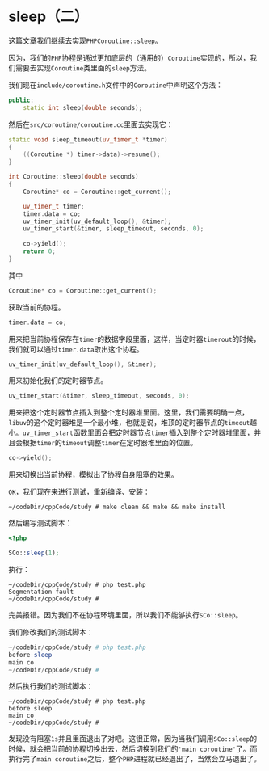 # sleep（二）

这篇文章我们继续去实现`PHPCoroutine::sleep`。

因为，我们的`PHP`协程是通过更加底层的（通用的）`Coroutine`实现的，所以，我们需要去实现`Coroutine`类里面的`sleep`方法。

我们现在`include/coroutine.h`文件中的`Coroutine`中声明这个方法：

```cpp
public:
    static int sleep(double seconds);
```

然后在`src/coroutine/coroutine.cc`里面去实现它：

```cpp
static void sleep_timeout(uv_timer_t *timer)
{
    ((Coroutine *) timer->data)->resume();
}

int Coroutine::sleep(double seconds)
{
    Coroutine* co = Coroutine::get_current();

    uv_timer_t timer;
    timer.data = co;
    uv_timer_init(uv_default_loop(), &timer);
    uv_timer_start(&timer, sleep_timeout, seconds, 0);
   
    co->yield();
    return 0;
}
```

其中

```cpp
Coroutine* co = Coroutine::get_current();
```

获取当前的协程。

```cpp
timer.data = co;
```

用来把当前协程保存在`timer`的数据字段里面，这样，当定时器`timerout`的时候，我们就可以通过`timer.data`取出这个协程。

```cpp
uv_timer_init(uv_default_loop(), &timer);
```

用来初始化我们的定时器节点。

```cpp
uv_timer_start(&timer, sleep_timeout, seconds, 0);
```

用来把这个定时器节点插入到整个定时器堆里面。这里，我们需要明确一点，`libuv`的这个定时器堆是一个最小堆，也就是说，堆顶的定时器节点的`timeout`越小。`uv_timer_start`函数里面会把定时器节点`timer`插入到整个定时器堆里面，并且会根据`timer`的`timeout`调整`timer`在定时器堆里面的位置。

```cpp
co->yield();
```

用来切换出当前协程，模拟出了协程自身阻塞的效果。

`OK`，我们现在来进行测试，重新编译、安装：

```shell
~/codeDir/cppCode/study # make clean && make && make install
```

然后编写测试脚本：

```php
<?php

SCo::sleep(1);
```

执行：

```shell
~/codeDir/cppCode/study # php test.php 
Segmentation fault
~/codeDir/cppCode/study # 
```

完美报错。因为我们不在协程环境里面，所以我们不能够执行`SCo::sleep`。

我们修改我们的测试脚本：

```php
~/codeDir/cppCode/study # php test.php 
before sleep
main co
~/codeDir/cppCode/study # 
```

然后执行我们的测试脚本：

```shell
~/codeDir/cppCode/study # php test.php 
before sleep
main co
~/codeDir/cppCode/study # 
```

发现没有阻塞`1s`并且里面退出了对吧。这很正常，因为当我们调用`SCo::sleep`的时候，就会把当前的协程切换出去，然后切换到我们的`'main coroutine'`了。而执行完了`main coroutine`之后，整个`PHP`进程就已经退出了，当然会立马退出了。






